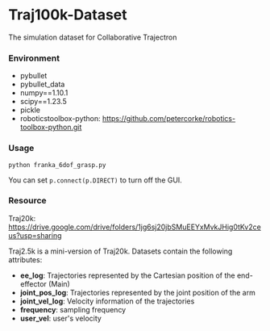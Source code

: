 # Traj100k-Dataset
The simulation dataset for Collaborative Trajectron

### Environment

 - pybullet
 - pybullet_data
 - numpy==1.10.1
 - scipy==1.23.5
 - pickle
 - roboticstoolbox-python: https://github.com/petercorke/robotics-toolbox-python.git

### Usage
```
python franka_6dof_grasp.py
```
You can set ```p.connect(p.DIRECT)``` to turn off the GUI.

### Resource
Traj20k: https://drive.google.com/drive/folders/1jg6sj20jbSMuEEYxMvkJHig0tKv2ceus?usp=sharing

Traj2.5k is a mini-version of Traj20k.  Datasets contain the following attributes:
 - **ee_log**: Trajectories represented by the Cartesian position of the end-effector (Main)
 - **joint_pos_log**: Trajectories represented by the joint position of the arm
 - **joint_vel_log**: Velocity information of the trajectories
 - **frequency**: sampling frequency
 - **user_vel**: user's velocity
